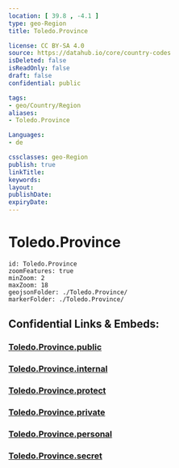 ```yaml
---
location: [ 39.8 , -4.1 ] 
type: geo-Region
title: Toledo.Province

license: CC BY-SA 4.0
source: https://datahub.io/core/country-codes
isDeleted: false
isReadOnly: false
draft: false
confidential: public

tags:
- geo/Country/Region
aliases:
- Toledo.Province

Languages:
- de

cssclasses: geo-Region
publish: true
linkTitle: 
keywords: 
layout: 
publishDate: 
expiryDate: 
---
```


# Toledo.Province

```leaflet
id: Toledo.Province
zoomFeatures: true 
minZoom: 2 
maxZoom: 18
geojsonFolder: ./Toledo.Province/
markerFolder: ./Toledo.Province/
```


## Confidential Links & Embeds: 

### [Toledo.Province.public](/_public/\Earth\Continent\Europe\Europe~South\Spain\Provinces~Spain\Castilla-La_ManchaToledo.Province.public.md) 

### [Toledo.Province.internal](/_internal/\Earth\Continent\Europe\Europe~South\Spain\Provinces~Spain\Castilla-La_ManchaToledo.Province.internal.md) 

### [Toledo.Province.protect](/_protect/\Earth\Continent\Europe\Europe~South\Spain\Provinces~Spain\Castilla-La_ManchaToledo.Province.protect.md) 

### [Toledo.Province.private](/_private/\Earth\Continent\Europe\Europe~South\Spain\Provinces~Spain\Castilla-La_ManchaToledo.Province.private.md) 

### [Toledo.Province.personal](/_personal/\Earth\Continent\Europe\Europe~South\Spain\Provinces~Spain\Castilla-La_ManchaToledo.Province.personal.md) 

### [Toledo.Province.secret](/_secret/\Earth\Continent\Europe\Europe~South\Spain\Provinces~Spain\Castilla-La_ManchaToledo.Province.secret.md)

